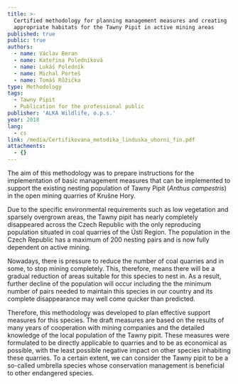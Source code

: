 ```yaml
---
title: >-
  Certified methodology for planning management measures and creating
  appropriate habitats for the Tawny Pipit in active mining areas
published: true
public: true
authors:
  - name: Václav Beran
  - name: Kateřina Poledníková
  - name: Lukáš Poledník
  - name: Michal Porteš
  - name: Tomáš Růžička
type: Methodology
tags:
  - Tawny Pipit
  - Publication for the professional public
publisher: 'ALKA Wildlife, o.p.s.'
year: 2018
lang:
  - cs
link: /media/Certifikovana_metodika_linduska_uhorni_fin.pdf
attachments:
  - {}
---
```

The aim of this methodology was to prepare instructions for the implementation of basic management measures that can be implemented to support the existing nesting population of Tawny Pipit (_Anthus campestris_) in the open mining quarries of Krušne Hory. 

Due to the specific environmental requirements such as low vegetation and sparsely overgrown areas, the Tawny pipit has nearly completely disappeared across the Czech Republic with the only reproducing population situated in coal quarries of the Ústí Region. The population in the Czech Republic has a maximum of 200 nesting pairs and is now fully dependent on active mining. 

Nowadays, there is pressure to reduce the number of coal quarries and in some, to stop mining completely. This, therefore, means there will be a gradual reduction of areas suitable for this species to nest in. As a result, further decline of the population will occur including the the minimum number of pairs needed to maintain this species in our country and its complete disappearance may well come quicker than predicted. 

Therefore, this methodology was developed to plan effective support measures for this species. The draft measures are based on the results of many years of cooperation with mining companies and the detailed knowledge of the local population of the Tawny pipit. These measures were formulated to be directly applicable to quarries and to be as economical as possible, with the least possible negative impact on other species inhabiting these quarries. To a certain extent, we can consider the Tawny pipit to be a so-called umbrella species whose conservation management is beneficial to other endangered species.
